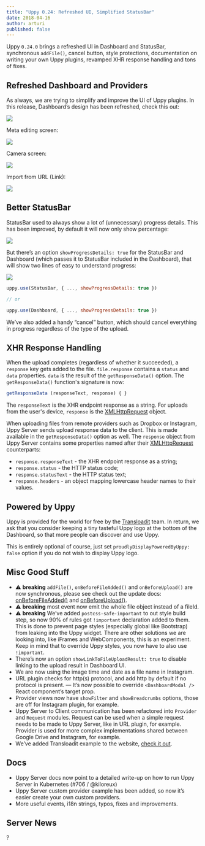 ```yaml
---
title: "Uppy 0.24: Refreshed UI, Simplified StatusBar"
date: 2018-04-16
author: arturi
published: false
---
```


Uppy `0.24.0` brings a refreshed UI in Dashboard and StatusBar, synchronous `addFile()`, cancel button, style protections, documentation on writing your own Uppy plugins, revamped XHR response handling and tons of fixes.

<!--more-->

## Refreshed Dashboard and Providers

As always, we are trying to simplify and improve the UI of Uppy plugins. In this release, Dashboard’s design has been refreshed, check this out:

<img class="border" src="/images/blog/0.24/dashboard-main.jpg">

Meta editing screen:

<img class="border" src="/images/blog/0.24/dashboard-meta-edit.jpg">

Camera screen:

<img class="border" src="/images/blog/0.24/import-from-camera.jpg">

Import from URL (Link):

<img class="border" src="/images/blog/0.24/import-from-url.jpg">

## Better StatusBar

StatusBar used to always show a lot of (unnecessary) progress details. This has been improved, by default it will now only show percentage:

<img src="/images/blog/0.24/statusbar-2.jpg">

But there’s an option `showProgressDetails: true` for the StatusBar and Dashboard (which passes it to StatusBar included in the Dashboard), that will show two lines of easy to understand progress:

<img src="/images/blog/0.24/statusbar-1.jpg">

```js
uppy.use(StatusBar, { ..., showProgressDetails: true })

// or

uppy.use(Dashboard, { ..., showProgressDetails: true })
```

We’ve also added a handy “cancel” button, which should cancel everything in progress regardless of the type of the upload.

## XHR Response Handling

When the upload completes (regardless of whether it succeeded), a `response` key gets added to the file. `file.response` contains a `status` and `data` properties. `data` is the result of the `getResponseData()` option. The `getResponseData()` function's signature is now:

```js
getResponseData (responseText, response) { }
```

The `responseText` is the XHR endpoint response as a string. For uploads from the user's device, `response` is the [XMLHttpRequest](https://developer.mozilla.org/en-US/docs/Web/API/XMLHttpRequest) object.

When uploading files from remote providers such as Dropbox or Instagram, Uppy Server sends upload response data to the client. This is made available in the `getResponseData()` option as well. The `response` object from Uppy Server contains some properties named after their [XMLHttpRequest](https://developer.mozilla.org/en-US/docs/Web/API/XMLHttpRequest) counterparts:

 - `response.responseText` - the XHR endpoint response as a string;
 - `response.status` - the HTTP status code;
 - `response.statusText` - the HTTP status text;
 - `response.headers` - an object mapping lowercase header names to their values.

## Powered by Uppy

Uppy is provided for the world for free by the [Transloadit](https://transloadit.com) team. In return, we ask that you consider keeping a tiny tasteful Uppy logo at the bottom of the Dashboard, so that more people can discover and use Uppy.

This is entirely optional of course, just set `proudlyDisplayPoweredByUppy: false` option if you do not wish to display Uppy logo.

## Misc Good Stuff

- ⚠️ **breaking** `addFile()`, `onBeforeFileAdded()` and `onBeforeUpload()` are now synchronous, please see check out the update docs: [onBeforeFileAdded()](https://uppy.io/docs/uppy/#onBeforeFileAdded) and [onBeforeUpload()](https://uppy.io/docs/uppy/#onBeforeUpload).
- ⚠️ **breaking** most event now emit the whole file object instead of a fileId.
- ⚠️ **breaking** We’ve added `postcss-safe-important` to out style build step, so now 90% of rules got `!important` declaration added to them. This is done to prevent page styles (especially global like Bootstrap) from leaking into the Uppy widget. There are other solutions we are looking into, like iFrames and WebComponents, this is an experiment. Keep in mind that to override Uppy styles, you now have to also use `!important`.
- There’s now an option `showLinkToFileUploadResult: true` to disable linking to the upload result in Dashboard UI.
- We are now using the image time and date as a file name in Instagram.
- URL plugin checks for http(s) protocol, and add http by default if no protocol is present.
— It’s now possible to override `<DashboardModal />` React component’s target prop.
- Provider views now have `showFilter` and `showBreadcrumbs` options, those are off for Instagram plugin, for example.
- Uppy Server to Client communication has been refactored into `Provider` and `Request` modules. Request can be used when a simple request needs to be made to Uppy Server, like in URL plugin, for example. Provider is used for more complex implementations shared between Google Drive and Instagram, for example.
- We’ve added Transloadit example to the website, [check it out](https://uppy.io/examples/transloadit/).

## Docs

- Uppy Server docs now point to a detailed write-up on how to run Uppy Server in Kubernetes (#706 / @kiloreux)
- Uppy Server custom provider example has been added, so now it’s easier create your own custom providers.
- More useful events, i18n strings, typos, fixes and improvements.

## Server News

?
